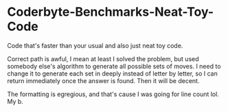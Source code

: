 # Coderbyte-Benchmarks-Neat-Toy-Code
Code that's faster than your usual and also just neat toy code.

Correct path is awful, I mean at least I solved the problem, but used somebody else's algorithm
to generate all possible sets of moves. I need to change it to generate each set in deeply instead
of letter by letter, so I can return immediately once the answer is found. Then it will be decent.

The formatting is egregious, and that's cause I was going for line count lol. My b.

